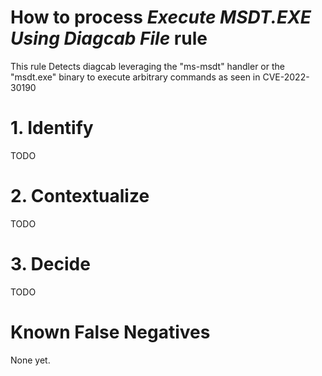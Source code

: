 # How to process *Execute MSDT.EXE Using Diagcab File* rule
This rule Detects diagcab leveraging the "ms-msdt" handler or the "msdt.exe" binary to execute arbitrary commands as seen in CVE-2022-30190

# 1. Identify
TODO

# 2. Contextualize
TODO

# 3. Decide
TODO

# Known False Negatives
None yet.
